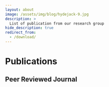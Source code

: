 ```yaml
---
layout: about
image: /assets/img/blog/hydejack-9.jpg
description: >
  List of publication from our research group 
hide_description: true
redirect_from:
  - /download/
---
```


# Publications

## Peer Reviewed Journal

